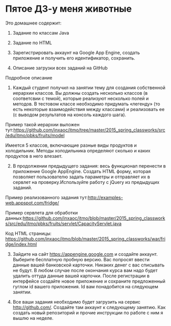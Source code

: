 # Пятое ДЗ-у меня животные
Это домашнее содержит:

1. Задание по классам Java

2. Задание по HTML

3. Зарегистрировать аккаунт на Google App Engine, создать приложение и получить его идентификатор, сохранить.

4. Описание загрузки всех заданий на GitHub

Подробное описание

1. Каждый студент получил на занятии тему для создания собственной иерархии классов. Вы должны создать несколько классов (в соответсвии с темой), которые реализуют несколько полей и методов. В тестовом классе необходимо придумать «легенду» (то есть некоторые взаимодействия между классами) и реализовать ее (с выводом результатов на консоль каждого шага).

Пример такой иерархии выложен тут:https://github.com/inxaoc/itmo/tree/master/2015_spring_classworks/src/edu/itmo/pbks/fruits/model

Имеется 5 классов, включающие разные виды продуктов и холодильник. Методы холодильника определяют сколько и каких продуктов в него влезает.

2. В продолжении предыдущего задания: весь функционал перенести в приложение Google AppEngine. Создать HTML форму, которая позволяет пользователю задать параметры и отправляет их в сервлет на проверку.Используйте работу с jQuery из предыдущих заданий.

Пример реализованного задания тут:http://examples-web.appspot.com/fridge/

Пример сервлета для обработки данных:https://github.com/inxaoc/itmo/blob/master/2015_spring_classworks/src/edu/itmo/pbks/fruits/servlet/CapacityServlet.java

Код HTML страницы: https://github.com/inxaoc/itmo/blob/master/2015_spring_classworks/war/fridge/index.html

3. Зайдите на сайт https://appengine.google.com и создайте аккаунт. Выберите бесплатную пробную версию. Вас попросят ввести данные вашей банковской карточки. Никаких денег с вас списывать не будут. В любом случае после окончания курса вам надо будет удалить оттуда данные вашей карточки. После регистрации в интерфейсе создайте новое приложение и сохраните предложенный гуглом id вашего приложения. Id вам понадобится на следующем занятии.

4. Все ваши задания необходимо будет загрузить на сервис http://github.com/. Создайте там аккаунт к следующему занятию. Как создать новый репозиторий и прочие инструкции по работе с ним я вышлю на неделе.
